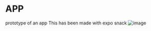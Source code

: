 # APP
prototype of an app
This has been made with expo snack
![image](https://user-images.githubusercontent.com/57271560/154110431-c24a8699-e697-4478-a374-4f3e10e3bc60.png)
